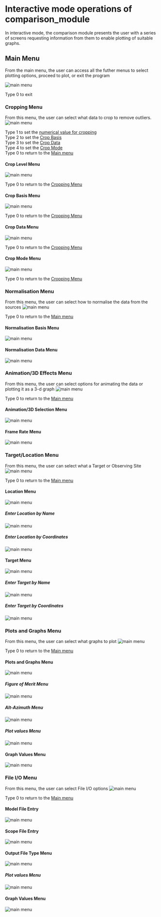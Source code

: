# Interactive mode operations of comparison_module

In interactive mode, the comparison module presents the user with a series of screens requesting information from them to enable 
plotting of suitable graphs.

## Main Menu <a name="MainMenu"></a>
From the main menu, the user can access all the futher menus to select plotting options, proceed to plot, or exit the program

![main menu](/images/interactive_snips/icm_main_menu.PNG)


Type 0 to exit

### Cropping Menu <a name="1_crop_menu"></a>
From this menu, the user can select what data to crop to remove outliers.
![main menu](/images/interactive_snips/icm_1_crop_menu.PNG)

Type 1 to set the [numerical value for cropping](1_1_crop_level_menu)\
Type 2 to set the [Crop Basis](1_2_crop_basis_menu)\
Type 3 to set the [Crop Data](1_3_crop_data_menu)\
Type 4 to set the [Crop Mode](1_4_crop_mode_menu)\
Type 0 to return to the [Main menu](#MainMenu)

#### Crop Level Menu <a name="1_1_crop_level_menu"></a>
![main menu](/images/interactive_snips/icm_1_1_crop_level_menu.PNG)

Type 0 to return to the [Cropping Menu](#1_crop_menu)

#### Crop Basis Menu <a name="1_2_crop_basis_menu"></a> 
![main menu](/images/interactive_snips/icm_1_2_crop_basis_menu.PNG)

Type 0 to return to the [Cropping Menu](#1_crop_menu)

#### Crop Data Menu <a name="1_3_crop_data_menu"></a>
![main menu](/images/interactive_snips/icm_1_3_crop_data_menu.PNG)

Type 0 to return to the [Cropping Menu](#1_crop_menu)

#### Crop Mode Menu <a name="1_4_crop_mode_menu"></a>
![main menu](/images/interactive_snips/icm_1_4_crop_mode_menu.PNG)

Type 0 to return to the [Cropping Menu](#1_crop_menu)


### Normalisation Menu
From this menu, the user can select how to normalise the data from the sources
![main menu](/images/interactive_snips/icm_2_norm_menu.PNG)

Type 0 to return to the [Main menu](#MainMenu)

#### Normalisation Basis Menu
![main menu](/images/interactive_snips/icm_2_1_norm_basis_menu.PNG)

#### Normalisation Data Menu
![main menu](/images/interactive_snips/icm_2_2_norm_data_menu.PNG)


### Animation/3D Effects Menu
From this menu, the user can select options for animating the data or plotting it as a 3-d graph
![main menu](/images/interactive_snips/icm_3_anim_menu.PNG)

Type 0 to return to the [Main menu](#MainMenu)

#### Animation/3D Selection Menu
![main menu](/images/interactive_snips/icm_3_1_anim_colour_menu.PNG)

#### Frame Rate Menu
![main menu](/images/interactive_snips/icm_3_2_anim_frame_rate_menu.PNG)



### Target/Location Menu
From this menu, the user can select what a Target or Observing Site
![main menu](/images/interactive_snips/icm_4_coords_menu.PNG)

Type 0 to return to the [Main menu](#MainMenu)

#### Location Menu
![main menu](/images/interactive_snips/icm_4_1_coords_loc_menu.PNG)

##### Enter Location by Name
![main menu](/images/interactive_snips/icm_4_1_1_coords_loc_name_menu.PNG)
##### Enter Location by Coordinates
![main menu](/images/interactive_snips/icm_4_1_2_coords_loc_coords_menu.PNG)

#### Target Menu
![main menu](/images/interactive_snips/icm_4_2_coords_tar_menu.PNG)

##### Enter Target by Name
![main menu](/images/interactive_snips/icm_4_2_1_coords_tar_name_menu.PNG)
##### Enter Target by Coordinates
![main menu](/images/interactive_snips/icm_4_2_2_coords_tar_coords_menu.PNG)

### Plots and Graphs Menu
From this menu, the user can select what graphs to plot
![main menu](/images/interactive_snips/icm_5_plot_menu.PNG)

Type 0 to return to the [Main menu](#MainMenu)

#### Plots and Graphs Menu
![main menu](/images/interactive_snips/icm_5_1_graph_plot_menu.PNG)

##### Figure of Merit Menu
![main menu](/images/interactive_snips/icm_5_1_1_graph_plot_fom_menu.PNG)
##### Alt-Azimuth Menu
![main menu](/images/interactive_snips/icm_5_1_2_graph_plot_alt_az_menu.PNG)
##### Plot values Menu
![main menu](/images/interactive_snips/icm_5_1_3_graph_plot_values_menu.PNG)

#### Graph Values Menu
![main menu](/images/interactive_snips/icm_5_2_graph_values_menu.PNG)

### File I/O Menu
From this menu, the user can select File I/O options
![main menu](/images/interactive_snips/icm_6_FileIO_menu.PNG)

Type 0 to return to the [Main menu](#MainMenu)

#### Model File Entry
![main menu](/images/interactive_snips/icm_6_1_FileIO_model.PNG)

#### Scope File Entry
![main menu](/images/interactive_snips/icm_6_2_FileIO_scope.PNG)

#### Output File Type Menu
![main menu](/images/interactive_snips/icm_6_3_FileIO_type_menu.PNG)

##### Plot values Menu
![main menu](/images/interactive_snips/icm_5_1_3_graph_plot_values_menu.PNG)

#### Graph Values Menu
![main menu](/images/interactive_snips/icm_5_2_graph_values_menu.PNG)
